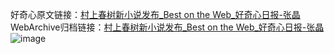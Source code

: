 好奇心原文链接：[村上春树新小说发布_Best on the Web_好奇心日报-张晶](https://www.qdaily.com/articles/1092.html)
WebArchive归档链接：[村上春树新小说发布_Best on the Web_好奇心日报-张晶](http://web.archive.org/web/20190623145505/https://www.qdaily.com/articles/1092.html)
![image](http://ww3.sinaimg.cn/large/007d5XDply1g3v49n8775j30u01u8gyy)